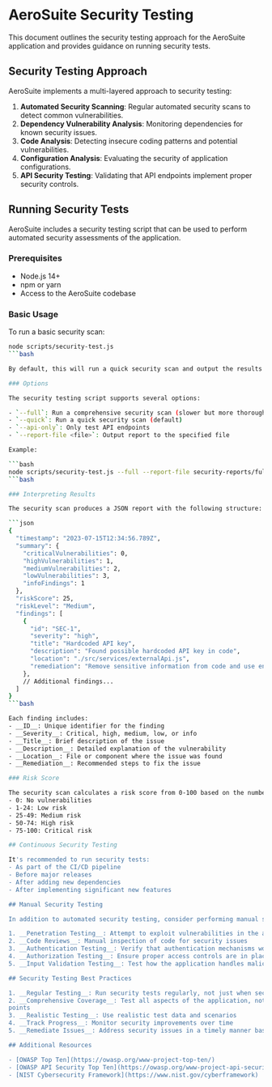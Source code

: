 # AeroSuite Security Testing

This document outlines the security testing approach for the AeroSuite application and provides
guidance on running security tests.

## Security Testing Approach

AeroSuite implements a multi-layered approach to security testing:

1. __Automated Security Scanning__: Regular automated security scans to detect common
vulnerabilities.
2. __Dependency Vulnerability Analysis__: Monitoring dependencies for known security issues.
3. __Code Analysis__: Detecting insecure coding patterns and potential vulnerabilities.
4. __Configuration Analysis__: Evaluating the security of application configurations.
5. __API Security Testing__: Validating that API endpoints implement proper security controls.

## Running Security Tests

AeroSuite includes a security testing script that can be used to perform automated security
assessments of the application.

### Prerequisites

- Node.js 14+
- npm or yarn
- Access to the AeroSuite codebase

### Basic Usage

To run a basic security scan:

```bash
node scripts/security-test.js
```bash

By default, this will run a quick security scan and output the results to `security-report.json`.

### Options

The security testing script supports several options:

- `--full`: Run a comprehensive security scan (slower but more thorough)
- `--quick`: Run a quick security scan (default)
- `--api-only`: Only test API endpoints
- `--report-file <file>`: Output report to the specified file

Example:

```bash
node scripts/security-test.js --full --report-file security-reports/full-scan-2023-07-15.json
```bash

### Interpreting Results

The security scan produces a JSON report with the following structure:

```json
{
  "timestamp": "2023-07-15T12:34:56.789Z",
  "summary": {
    "criticalVulnerabilities": 0,
    "highVulnerabilities": 1,
    "mediumVulnerabilities": 2,
    "lowVulnerabilities": 3,
    "infoFindings": 1
  },
  "riskScore": 25,
  "riskLevel": "Medium",
  "findings": [
    {
      "id": "SEC-1",
      "severity": "high",
      "title": "Hardcoded API key",
      "description": "Found possible hardcoded API key in code",
      "location": "./src/services/externalApi.js",
      "remediation": "Remove sensitive information from code and use environment variables instead"
    },
    // Additional findings...
  ]
}
```bash

Each finding includes:
- __ID__: Unique identifier for the finding
- __Severity__: Critical, high, medium, low, or info
- __Title__: Brief description of the issue
- __Description__: Detailed explanation of the vulnerability
- __Location__: File or component where the issue was found
- __Remediation__: Recommended steps to fix the issue

### Risk Score

The security scan calculates a risk score from 0-100 based on the number and severity of findings:
- 0: No vulnerabilities
- 1-24: Low risk
- 25-49: Medium risk
- 50-74: High risk
- 75-100: Critical risk

## Continuous Security Testing

It's recommended to run security tests:
- As part of the CI/CD pipeline
- Before major releases
- After adding new dependencies
- After implementing significant new features

## Manual Security Testing

In addition to automated security testing, consider performing manual security testing:

1. __Penetration Testing__: Attempt to exploit vulnerabilities in the application
2. __Code Reviews__: Manual inspection of code for security issues
3. __Authentication Testing__: Verify that authentication mechanisms work as expected
4. __Authorization Testing__: Ensure proper access controls are in place
5. __Input Validation Testing__: Test how the application handles malicious input

## Security Testing Best Practices

1. __Regular Testing__: Run security tests regularly, not just when security issues are suspected
2. __Comprehensive Coverage__: Test all aspects of the application, not just the obvious entry
points
3. __Realistic Testing__: Use realistic test data and scenarios
4. __Track Progress__: Monitor security improvements over time
5. __Remediate Issues__: Address security issues in a timely manner based on severity

## Additional Resources

- [OWASP Top Ten](https://owasp.org/www-project-top-ten/)
- [OWASP API Security Top Ten](https://owasp.org/www-project-api-security/)
- [NIST Cybersecurity Framework](https://www.nist.gov/cyberframework)
